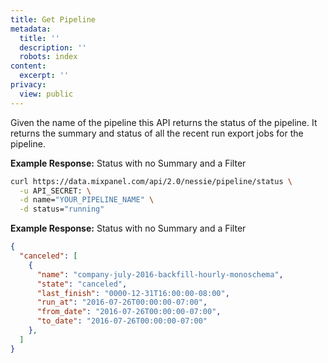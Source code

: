 ```yaml
---
title: Get Pipeline
metadata:
  title: ''
  description: ''
  robots: index
content:
  excerpt: ''
privacy:
  view: public
---
```

Given the name of the pipeline this API returns the status of the pipeline. It returns the summary and status of all the recent run export jobs for the pipeline.

**Example Response:** Status with no Summary and a Filter

```sh
curl https://data.mixpanel.com/api/2.0/nessie/pipeline/status \
  -u API_SECRET: \
  -d name="YOUR_PIPELINE_NAME" \
  -d status="running"
```

**Example Response:** Status with no Summary and a Filter

```json
{
  "canceled": [
    {
      "name": "company-july-2016-backfill-hourly-monoschema",
      "state": "canceled",
      "last_finish": "0000-12-31T16:00:00-08:00",
      "run_at": "2016-07-26T00:00:00-07:00",
      "from_date": "2016-07-26T00:00:00-07:00",
      "to_date": "2016-07-26T00:00:00-07:00"
    },
  ]
}
```
